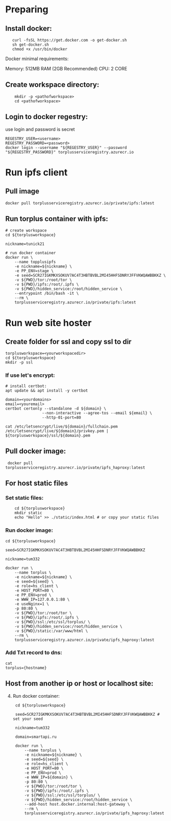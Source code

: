 # Preparing

## Install docker:

       curl -fsSL https://get.docker.com -o get-docker.sh
       sh get-docker.sh
       chmod +x /usr/bin/docker

Docker minimal requirements:
    
Memory: 512MB RAM (2GB Recommended)
CPU: 2 CORE


## Create workspace directory:

        mkdir -p <pathofworkspace>
        cd <pathofworkspace>

## Login to docker regestry:

use login and password is secret

    REGESTRY_USER=<username>
    REGESTRY_PASSWORD=<password>
    docker login --username "${REGESTRY_USER}" --password "${REGESTRY_PASSWORD}" torplusserviceregistry.azurecr.io 
    

# Run ipfs client 
    
## Pull image 

    docker pull torplusserviceregistry.azurecr.io/private/ipfs:latest

## Run torplus container with ipfs: 

    # create workspace
    cd ${torplusworkspace}

    nickname=tunick21

    # run docker container
    docker run \
        --name topplusipfs
        -e nickname=${nickname} \
        -e PP_ENV=stage \
        -e seed=SCR27IGKMKXSOKUV7AC4T3HBTBVBL2MI45HHFSDNRYJFFVKWQAWBBKKZ \
        -v ${PWD}/tor:/root/tor \
        -v ${PWD}/ipfs:/root/.ipfs \
        -v ${PWD}/hidden_service:/root/hidden_service \
        --entrypoint /bin/bash -it \
        --rm \
        torplusserviceregistry.azurecr.io/private/ipfs:latest


# Run web site hoster

## Create folder for ssl and copy ssl to dir

    torplusworkspace=<yourworkspacedir>
    cd ${torplusworkspace}
    mkdir -p ssl
### If use let's encrypt:
    
    # install certbot:
    apt update && apt install -y certbot
    
    domain=<yourdomains>
    email=<youremail>
    certbot certonly --standalone -d ${domain} \
                    --non-interactive --agree-tos --email ${email} \
                    --http-01-port=80

    cat /etc/letsencrypt/live/${domain}/fullchain.pem /etc/letsencrypt/live/${domain}/privkey.pem | ${torplusworkspace}/ssl/${domain}.pem
          

## Pull docker image:

     docker pull torplusserviceregistry.azurecr.io/private/ipfs_haproxy:latest

## For host static files

### Set static files:

        cd ${torplusworkspace}
        mkdir static 
        echo "Hello" >> ./static/index.html # or copy your static files

### Run docker image:

    cd ${torplusworkspace}

    seed=SCR27IGKMKXSOKUV7AC4T3HBTBVBL2MI45HHFSDNRYJFFVKWQAWBBKKZ 

    nickname=tum332

    docker run \
        --name torplus \
        -e nickname=${nickname} \
        -e seed=${seed} \
        -e role=hs_client \
        -e HOST_PORT=80 \
        -e PP_ENV=prod \
        -e WWW_IP=127.0.0.1:80 \
        -e useNginx=1 \
        -p 80:80 \
        -v ${PWD}/tor:/root/tor \
        -v ${PWD}/ipfs:/root/.ipfs \
        -v ${PWD}/ssl:/etc/ssl/torplus/ \
        -v ${PWD}/hidden_service:/root/hidden_service \
        -v ${PWD}/static:/var/www/html \
        --rm \
        torplusserviceregistry.azurecr.io/private/ipfs_haproxy:latest

### Add Txt record to dns:
    cat 
    torplus={hostname}

## Host from another ip or host or localhost site:

4) Run docker container: 

        cd ${torplusworkspace}

        seed=SCR27IGKMKXSOKUV7AC4T3HBTBVBL2MI45HHFSDNRYJFFVKWQAWBBKKZ # set your seed

        nickname=tum332

        domain=smartapi.ru
        
        docker run \
            --name torplus \
            -e nickname=${nickname} \
            -e seed=${seed} \
            -e role=hs_client \
            -e HOST_PORT=80 \
            -e PP_ENV=prod \
            -e WWW_IP=${domain} \
            -p 80:80 \
            -v ${PWD}/tor:/root/tor \
            -v ${PWD}/ipfs:/root/.ipfs \
            -v ${PWD}/ssl:/etc/ssl/torplus/ \
            -v ${PWD}/hidden_service:/root/hidden_service \
            --add-host host.docker.internal:host-gateway \
            --rm \
            torplusserviceregistry.azurecr.io/private/ipfs_haproxy:latest


